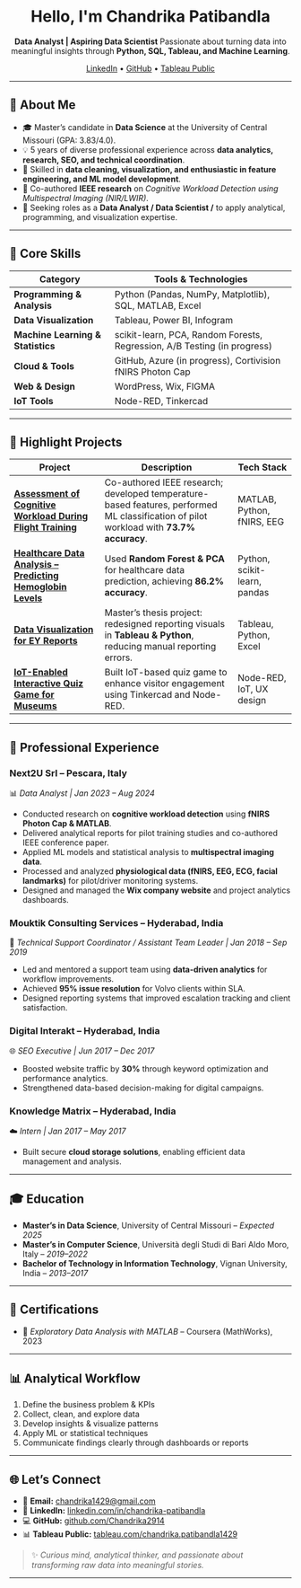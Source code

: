 <h1 align="center">Hello, I'm Chandrika Patibandla </h1>
<p align="center">
<b>Data Analyst | Aspiring Data Scientist</b>  
Passionate about turning data into meaningful insights through <b>Python, SQL, Tableau, and Machine Learning</b>.
</p>

<p align="center">
  <a href="https://www.linkedin.com/in/chandrika-patibandla/">LinkedIn</a> •
  <a href="https://github.com/Chandrika2914">GitHub</a> •
  <a href="https://public.tableau.com/app/profile/chandrika.patibandla1429">Tableau Public</a>
</p>

---

## 🚀 About Me
- 🎓 Master’s candidate in **Data Science** at the University of Central Missouri (GPA: 3.83/4.0).  
- 💡 5 years of diverse professional experience across **data analytics, research, SEO, and technical coordination**.
- 🧩 Skilled in **data cleaning, visualization, and enthusiastic in feature engineering, and ML model development**. 
- 🧠 Co-authored **IEEE research** on *Cognitive Workload Detection using Multispectral Imaging (NIR/LWIR)*.   
- 🎯 Seeking roles as a **Data Analyst / Data Scientist /** to apply analytical, programming, and visualization expertise.

---

## 🧠 Core Skills
| Category | Tools & Technologies |
|-----------|----------------------|
| **Programming & Analysis** | Python (Pandas, NumPy, Matplotlib), SQL, MATLAB, Excel |
| **Data Visualization** | Tableau, Power BI, Infogram |
| **Machine Learning & Statistics** | scikit-learn, PCA, Random Forests, Regression, A/B Testing (in progress) |
| **Cloud & Tools** | GitHub, Azure (in progress), Cortivision fNIRS Photon Cap |
| **Web & Design** | WordPress, Wix, FIGMA |
| **IoT Tools** | Node-RED, Tinkercad |

---

## 📂 Highlight Projects

| Project | Description | Tech Stack |
|----------|--------------|-------------|
| [**Assessment of Cognitive Workload During Flight Training**](https://doi.org/10.1109/TechDefense59795.2023.10380919) | Co-authored IEEE research; developed temperature-based features, performed ML classification of pilot workload with **73.7% accuracy**. | MATLAB, Python, fNIRS, EEG |
| [**Healthcare Data Analysis – Predicting Hemoglobin Levels**](https://github.com/Chandrika2914/Chandrika-s_Portfolio-Projects) | Used **Random Forest & PCA** for healthcare data prediction, achieving **86.2% accuracy**. | Python, scikit-learn, pandas |
| [**Data Visualization for EY Reports**](https://github.com/Chandrika2914/Chandrika-s_Portfolio-Projects) | Master’s thesis project: redesigned reporting visuals in **Tableau & Python**, reducing manual reporting errors. | Tableau, Python, Excel |
| [**IoT-Enabled Interactive Quiz Game for Museums**](https://github.com/Chandrika2914/Chandrika-s_Portfolio-Projects) | Built IoT-based quiz game to enhance visitor engagement using Tinkercad and Node-RED. | Node-RED, IoT, UX design |

---

## 💼 Professional Experience

### **Next2U Srl – Pescara, Italy**  
📊 *Data Analyst | Jan 2023 – Aug 2024*  
- Conducted research on **cognitive workload detection** using **fNIRS Photon Cap & MATLAB**.  
- Delivered analytical reports for pilot training studies and co-authored IEEE conference paper.  
- Applied ML models and statistical analysis to **multispectral imaging data**.  
- Processed and analyzed **physiological data (fNIRS, EEG, ECG, facial landmarks)** for pilot/driver monitoring systems.  
- Designed and managed the **Wix company website** and project analytics dashboards.

### **Mouktik Consulting Services – Hyderabad, India**  
🧩 *Technical Support Coordinator / Assistant Team Leader | Jan 2018 – Sep 2019*  
- Led and mentored a support team using **data-driven analytics** for workflow improvements.  
- Achieved **95% issue resolution** for Volvo clients within SLA.  
- Designed reporting systems that improved escalation tracking and client satisfaction.

### **Digital Interakt – Hyderabad, India**  
🌐 *SEO Executive | Jun 2017 – Dec 2017*  
- Boosted website traffic by **30%** through keyword optimization and performance analytics.  
- Strengthened data-based decision-making for digital campaigns.

### **Knowledge Matrix – Hyderabad, India**  
☁️ *Intern | Jan 2017 – May 2017*  
- Built secure **cloud storage solutions**, enabling efficient data management and analysis.

---

## 🎓 Education
- **Master’s in Data Science**, University of Central Missouri – *Expected 2025*  
- **Master’s in Computer Science**, Università degli Studi di Bari Aldo Moro, Italy – *2019–2022*  
- **Bachelor of Technology in Information Technology**, Vignan University, India – *2013–2017*  

---

## 🧾 Certifications
- 🧩 *Exploratory Data Analysis with MATLAB* – Coursera (MathWorks), 2023  

---

## 📊 Analytical Workflow
1. Define the business problem & KPIs  
2. Collect, clean, and explore data  
3. Develop insights & visualize patterns  
4. Apply ML or statistical techniques  
5. Communicate findings clearly through dashboards or reports  

---

## 🌐 Let’s Connect
- 📧 **Email:** chandrika1429@gmail.com  
- 💼 **LinkedIn:** [linkedin.com/in/chandrika-patibandla](https://www.linkedin.com/in/chandrika-patibandla)  
- 💻 **GitHub:** [github.com/Chandrika2914](https://github.com/Chandrika2914)  
- 📊 **Tableau Public:** [tableau.com/chandrika.patibandla1429](https://public.tableau.com/app/profile/chandrika.patibandla1429)

> ✨ *Curious mind, analytical thinker, and passionate about transforming raw data into meaningful stories.*

---
